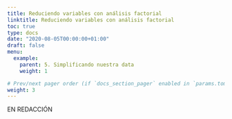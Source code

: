 ```yaml
---
title: Reduciendo variables con análisis factorial
linktitle: Reduciendo variables con análisis factorial
toc: true
type: docs
date: "2020-08-05T00:00:00+01:00"
draft: false
menu:
  example:
    parent: 5. Simplificando nuestra data
    weight: 1

# Prev/next pager order (if `docs_section_pager` enabled in `params.toml`)
weight: 3
---
```


EN REDACCIÓN

